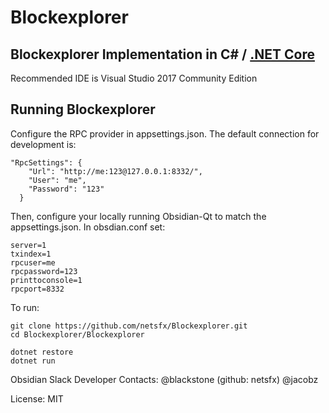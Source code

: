 Blockexplorer
=============

Blockexplorer Implementation in C# / [.NET Core](https://dotnet.github.io/)
------------------------------------------------

Recommended IDE is Visual Studio 2017 Community Edition

Running Blockexplorer
---------------------

Configure the RPC provider in appsettings.json. The default connection for development is:

```
"RpcSettings": {
    "Url": "http://me:123@127.0.0.1:8332/",
    "User": "me",
    "Password": "123" 
  } 
 ```

Then, configure your locally running Obsidian-Qt to match the appsettings.json. In obsdian.conf set:

```
server=1
txindex=1
rpcuser=me
rpcpassword=123
printtoconsole=1
rpcport=8332
```

To run:

```
git clone https://github.com/netsfx/Blockexplorer.git  
cd Blockexplorer/Blockexplorer

dotnet restore
dotnet run

```

Obsidian Slack Developer Contacts:
@blackstone (github: netsfx)
@jacobz




License: MIT
